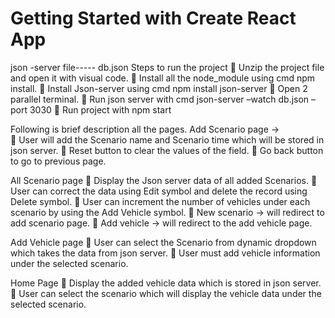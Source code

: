 # Getting Started with Create React App
json -server file----- db.json
Steps to run the project
	Unzip the project file and open it with visual code.
	Install all the node_module using cmd npm install.
	Install Json-server using cmd npm install json-server
	Open 2 parallel terminal.
	Run json server with cmd json-server  –watch db.json  –port 3030
	Run project with npm start

Following is brief description all the pages.
Add Scenario page ->  
	User will add the Scenario name and Scenario time which will be stored in json server.
	Reset button to clear the values of the field.
	Go back button to go to previous page.

 

All Scenario page
	Display the Json server data of all added Scenarios.
	User can correct the data using Edit symbol and delete the record using Delete symbol.
	User can increment the number of vehicles under each scenario by using the Add Vehicle symbol.
	New scenario -> will redirect to add scenario page.
	Add vehicle -> will redirect to the add vehicle page.
 

Add Vehicle page
	User can select the Scenario from dynamic dropdown which takes the data from json server.
	User must add vehicle information under the selected scenario.
 

Home Page
	Display the added vehicle data which is stored in json server.
	User can select the scenario which will display the vehicle data under the selected scenario.

